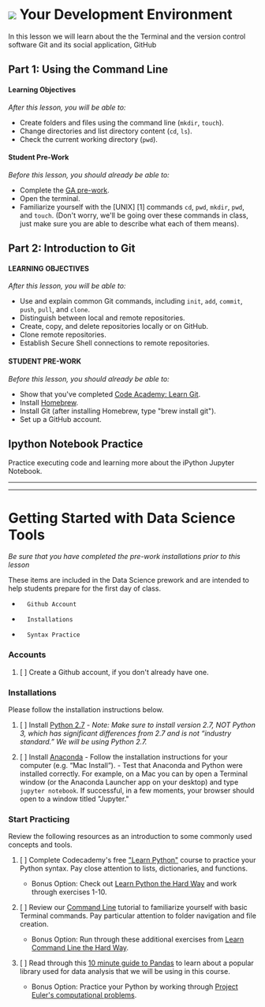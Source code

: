 # ![](https://ga-dash.s3.amazonaws.com/production/assets/logo-9f88ae6c9c3871690e33280fcf557f33.png) Your Development Environment

In this lesson we will learn about the the Terminal and the version control software Git and its social application, GitHub

## Part 1: Using the Command Line

#### Learning Objectives
*After this lesson, you will be able to:*
- Create folders and files using the command line (`mkdir`, `touch`).
- Change directories and list directory content (`cd`, `ls`).
- Check the current working directory (`pwd`).


#### Student Pre-Work
*Before this lesson, you should already be able to:*
- Complete the [GA pre-work](http://generalassembly.github.io/prework/cl/#/).
- Open the terminal.
- Familiarize yourself with the [UNIX] [1] commands `cd`, `pwd`, `mkdir`, `pwd`, and `touch`. (Don't worry,
    we'll be going over these commands in class, just make sure you are able to describe what each of them means).


## Part 2: Introduction to Git

#### LEARNING OBJECTIVES
*After this lesson, you will be able to:*
- Use and explain common Git commands, including `init`, `add`, `commit`, `push`, `pull`, and `clone`.
- Distinguish between local and remote repositories.
- Create, copy, and delete repositories locally or on GitHub.
- Clone remote repositories.
- Establish Secure Shell connections to remote repositories.

#### STUDENT PRE-WORK
*Before this lesson, you should already be able to:*
- Show that you've completed [Code Academy: Learn Git](https://www.codecademy.com/learn/learn-git).
- Install [Homebrew](http://brew.sh/).
- Install Git (after installing Homebrew, type "brew install git").
- Set up a GitHub account.

## Ipython Notebook Practice

Practice executing code and learning more about the iPython Jupyter Notebook.

---

---

# Getting Started with Data Science Tools

_Be sure that you have completed the pre-work installations prior to this lesson_

These items are included in the Data Science prework and are intended to help students prepare for the first day of class.
-       Github Account
-       Installations
-       Syntax Practice

### Accounts
1. [ ] Create a Github account, if you don't already have one.

### Installations
Please follow the installation instructions below.

1. [ ] Install [Python 2.7](https://www.python.org/downloads/)
        - *Note: Make sure to install version 2.7, NOT Python 3, which has significant differences from 2.7 and is not “industry standard.” We will be using Python 2.7.*

2. [ ] Install [Anaconda](https://www.continuum.io/downloads)
        - Follow the installation instructions for your computer (e.g. “Mac Install”). 
        - Test that Anaconda and Python were installed correctly. For example, on a Mac you can by open a Terminal window (or the Anaconda Launcher app on your desktop) and type `jupyter notebook`. If successful, in a few moments, your browser should open to a window titled "Jupyter."

### Start Practicing
Review the following resources as an introduction to some commonly used concepts and tools.

1. [ ] Complete Codecademy's free ["Learn Python"](https://www.codecademy.com/learn/python) course to practice your Python syntax. Pay close attention to lists, dictionaries, and functions.
    - Bonus Option: Check out [Learn Python the Hard  Way](http://learnpythonthehardway.org/book/) and work through exercises 1-10.

2. [ ] Review our [Command Line](http://generalassembly.github.io/prework/cl/#/) tutorial to familiarize yourself with basic Terminal commands. Pay particular attention to folder navigation and file creation.
    - Bonus Option: Run through these additional exercises from [Learn Command Line the Hard Way](http://cli.learncodethehardway.org/book/).

3. [ ] Read through this [10 minute guide to Pandas](http://pandas.pydata.org/pandas-docs/stable/10min.html) to learn about a popular library used for data analysis that we will be using in this course.
    - Bonus Option: Practice your Python by working through [Project Euler's computational problems](https://projecteuler.net).

